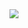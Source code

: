 <!-- ![fa17e359fa32b40b706a26746e1e5633](https://user-images.githubusercontent.com/62425964/204255681-8ef704cb-b02f-4456-b5a8-a1b5819969f0.gif) -->


<!-- <div align="center"> -->
<img src="http://mazassumnida.wtf/api/mini/generate_badge?boj=xb205">

<!-- <a href = "https://api.gitofolio.com/portfolio/1/4"><img src = "https://api.gitofolio.com/portfoliocard/svg/4?color=black" style="width:353px; height:auto; "/></a> -->

<!-- </div> -->
